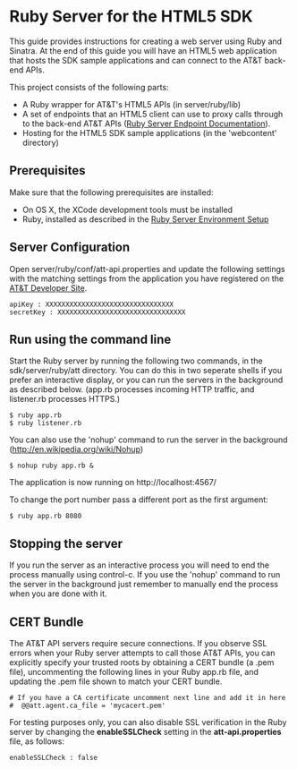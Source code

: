 Ruby Server for the HTML5 SDK
===

This guide provides instructions for creating a web server using Ruby and Sinatra. At the end of this guide you will have an HTML5 web application that hosts the SDK sample applications and can connect to the AT&T back-end APIs.

This project consists of the following parts:

 - A Ruby wrapper for AT&T's HTML5 APIs (in server/ruby/lib)
 - A set of endpoints that an HTML5 client can use to proxy calls through to the back-end AT&T APIs ([Ruby Server Endpoint Documentation](server/ruby/index.html)).
 - Hosting for the HTML5 SDK sample applications (in the 'webcontent' directory)


Prerequisites
----

Make sure that the following prerequisites are installed:

 - On OS X, the XCode development tools must be installed
 - Ruby, installed as described in the [Ruby Server Environment Setup](#!/guide/server_ruby_env)
   

Server Configuration
---

Open server/ruby/conf/att-api.properties and update the following settings with the matching settings from the application you have registered on the [AT&T Developer Site](http://developer.att.com).

    apiKey : XXXXXXXXXXXXXXXXXXXXXXXXXXXXXXXX
    secretKey : XXXXXXXXXXXXXXXXXXXXXXXXXXXXXXXX


Run using the command line
---

Start the Ruby server by running the following two commands, in the sdk/server/ruby/att directory. You can do this in two seperate shells if you prefer an interactive display, or you can run the servers in the background as described below. (app.rb processes incoming HTTP traffic, and listener.rb processes HTTPS.)

    $ ruby app.rb
    $ ruby listener.rb

You can also use the 'nohup' command to run the server in the background (<http://en.wikipedia.org/wiki/Nohup>)

    $ nohup ruby app.rb &

The application is now running on http://localhost:4567/

To change the port number pass a different port as the first argument:

    $ ruby app.rb 8080


Stopping the server
---

If you run the server as an interactive process you will need to end the process manually using control-c.
If you use the 'nohup' command to run the server in the background just remember to manually end the process when you are done with it.

CERT Bundle
---

The AT&T API servers require secure connections. If you observe SSL errors when your Ruby server attempts to call those AT&T APIs, you can explicitly specify your trusted roots by obtaining a CERT bundle (a .pem file), uncommenting the following lines in your Ruby app.rb file, and updating the .pem file shown to match your CERT bundle.

	# If you have a CA certificate uncomment next line and add it in here
	#  @@att.agent.ca_file = 'mycacert.pem'

For testing purposes only, you can also disable SSL verification in the Ruby server by changing the **enableSSLCheck** setting in the **att-api.properties** file, as follows:

	enableSSLCheck : false
